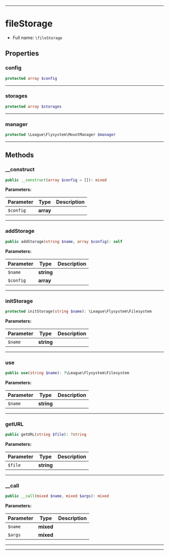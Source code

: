 ***

# fileStorage





* Full name: `\fileStorage`



## Properties


### config



```php
protected array $config
```






***

### storages



```php
protected array $storages
```






***

### manager



```php
protected \League\Flysystem\MountManager $manager
```






***

## Methods


### __construct



```php
public __construct(array $config = []): mixed
```








**Parameters:**

| Parameter | Type | Description |
|-----------|------|-------------|
| `$config` | **array** |  |




***

### addStorage



```php
public addStorage(string $name, array $config): self
```








**Parameters:**

| Parameter | Type | Description |
|-----------|------|-------------|
| `$name` | **string** |  |
| `$config` | **array** |  |




***

### initStorage



```php
protected initStorage(string $name): \League\Flysystem\Filesystem
```








**Parameters:**

| Parameter | Type | Description |
|-----------|------|-------------|
| `$name` | **string** |  |




***

### use



```php
public use(string $name): ?\League\Flysystem\Filesystem
```








**Parameters:**

| Parameter | Type | Description |
|-----------|------|-------------|
| `$name` | **string** |  |




***

### getURL



```php
public getURL(string $file): ?string
```








**Parameters:**

| Parameter | Type | Description |
|-----------|------|-------------|
| `$file` | **string** |  |




***

### __call



```php
public __call(mixed $name, mixed $args): mixed
```








**Parameters:**

| Parameter | Type | Description |
|-----------|------|-------------|
| `$name` | **mixed** |  |
| `$args` | **mixed** |  |




***


***

